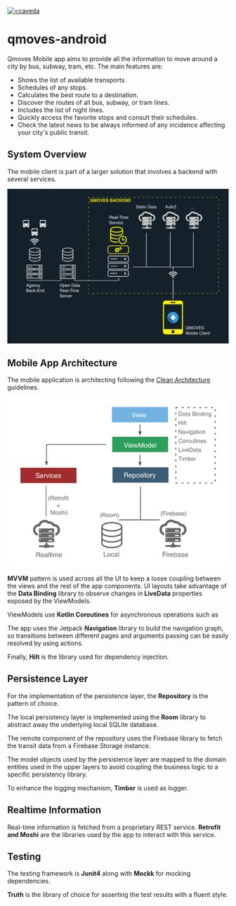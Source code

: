 [![<caveda](https://circleci.com/gh/caveda/qmoves-android.svg?style=shield)](https://circleci.com/gh/caveda/qmoves-android)
# qmoves-android

Qmoves Mobile app aims to provide all the information to move around a city by bus, subway, tram, etc.  The main features are:

- Shows the list of available transports.
- Schedules of any stops.
- Calculates the best route to a destination.
- Discover the routes of all bus, subway, or tram lines.
- Includes the list of night lines.
- Quickly access the favorite stops and consult their schedules.
- Check the latest news to be always informed of any incidence affecting your city's public transit.

##  System Overview 

The mobile client is part of a larger solution that involves a backend with several services.

![System View](doc/system-view.png)

##  Mobile App Architecture 

The mobile application is architecting following the [Clean Architecture](https://blog.cleancoder.com/uncle-bob/2012/08/13/the-clean-architecture.html) guidelines. 

![Architecture Diagram](doc/architecture-diagram.png)

**MVVM** pattern is used across all the UI to keep a loose coupling between the views and the rest of the app components. UI layouts take advantage of the **Data Binding** library to observe changes in **LiveData** properties exposed by the ViewModels.

ViewModels use **Kotlin Coroutines** for asynchronous operations such as 

The app uses the Jetpack **Navigation** library to build the navigation graph, so transitions between different pages and arguments passing can be easily resolved by using actions. 

Finally, **Hilt** is the library used for dependency injection. 


## Persistence Layer

For the implementation of the persistence layer, the **Repository** is the pattern of choice.

The local persistency layer is implemented using the **Room** library to abstract away the underlying local SQLite database.

The remote component of the repository uses the Firebase library to fetch the transit data from a Firebase Storage instance.

The model objects used by the persistence layer are mapped to the domain entities used in the upper layers to avoid coupling the business logic to a specific persistency library.

To enhance the logging mechanism, **Timber** is used as logger.

## Realtime Information

Real-time information is fetched from a proprietary REST service. **Retrofit and Moshi** are the libraries used by the app to interact with this service.  


## Testing

The testing framework is **Junit4** along with **Mockk** for mocking dependencies. 

**Truth** is the library of choice for asserting the test results with a fluent style. 